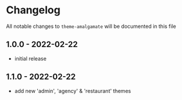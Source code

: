 # Changelog

All notable changes to `theme-amalgamate` will be documented in this file

## 1.0.0 - 2022-02-22
- initial release
 
## 1.1.0 - 2022-02-22
- add new 'admin', 'agency' & 'restaurant' themes